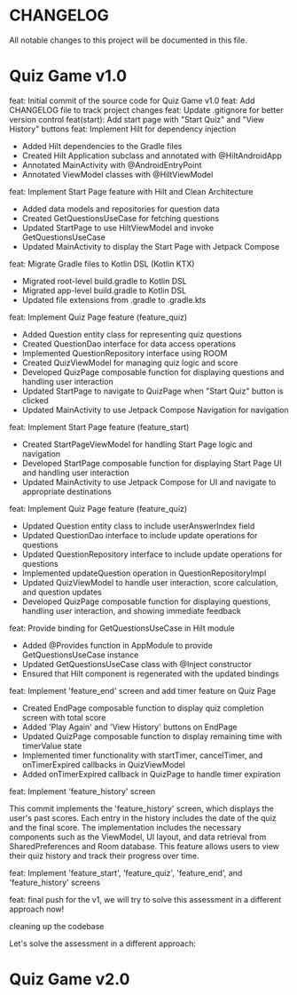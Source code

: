 # CHANGELOG

All notable changes to this project will be documented in this file.

# Quiz Game v1.0

feat: Initial commit of the source code for Quiz Game v1.0
feat: Add CHANGELOG file to track project changes
feat: Update .gitignore for better version control
feat(start): Add start page with "Start Quiz" and "View History" buttons
feat: Implement Hilt for dependency injection

- Added Hilt dependencies to the Gradle files
- Created Hilt Application subclass and annotated with @HiltAndroidApp
- Annotated MainActivity with @AndroidEntryPoint
- Annotated ViewModel classes with @HiltViewModel

feat: Implement Start Page feature with Hilt and Clean Architecture

- Added data models and repositories for question data
- Created GetQuestionsUseCase for fetching questions
- Updated StartPage to use HiltViewModel and invoke GetQuestionsUseCase
- Updated MainActivity to display the Start Page with Jetpack Compose

feat: Migrate Gradle files to Kotlin DSL (Kotlin KTX)

- Migrated root-level build.gradle to Kotlin DSL
- Migrated app-level build.gradle to Kotlin DSL
- Updated file extensions from .gradle to .gradle.kts

feat: Implement Quiz Page feature (feature_quiz)

- Added Question entity class for representing quiz questions
- Created QuestionDao interface for data access operations
- Implemented QuestionRepository interface using ROOM
- Created QuizViewModel for managing quiz logic and score
- Developed QuizPage composable function for displaying questions and handling user interaction
- Updated StartPage to navigate to QuizPage when "Start Quiz" button is clicked
- Updated MainActivity to use Jetpack Compose Navigation for navigation

feat: Implement Start Page feature (feature_start)

- Created StartPageViewModel for handling Start Page logic and navigation
- Developed StartPage composable function for displaying Start Page UI and handling user interaction
- Updated MainActivity to use Jetpack Compose for UI and navigate to appropriate destinations

feat: Implement Quiz Page feature (feature_quiz)

- Updated Question entity class to include userAnswerIndex field
- Updated QuestionDao interface to include update operations for questions
- Updated QuestionRepository interface to include update operations for questions
- Implemented updateQuestion operation in QuestionRepositoryImpl
- Updated QuizViewModel to handle user interaction, score calculation, and question updates
- Developed QuizPage composable function for displaying questions, handling user interaction, and
  showing immediate feedback

feat: Provide binding for GetQuestionsUseCase in Hilt module

- Added @Provides function in AppModule to provide GetQuestionsUseCase instance
- Updated GetQuestionsUseCase class with @Inject constructor
- Ensured that Hilt component is regenerated with the updated bindings

feat: Implement 'feature_end' screen and add timer feature on Quiz Page

- Created EndPage composable function to display quiz completion screen with total score
- Added 'Play Again' and 'View History' buttons on EndPage
- Updated QuizPage composable function to display remaining time with timerValue state
- Implemented timer functionality with startTimer, cancelTimer, and onTimerExpired callbacks in
  QuizViewModel
- Added onTimerExpired callback in QuizPage to handle timer expiration

feat: Implement 'feature_history' screen

This commit implements the 'feature_history' screen, which displays the user's past scores. Each
entry in the history includes the date of the quiz and the final score. The implementation includes
the necessary components such as the ViewModel, UI layout, and data retrieval from SharedPreferences
and Room database. This feature allows users to view their quiz history and track their progress
over time.

feat: Implement 'feature_start', 'feature_quiz', 'feature_end', and 'feature_history' screens

feat: final push for the v1, we will try to solve this assessment in a different approach now!

cleaning up the codebase

Let's solve the assessment in a different approach:

# Quiz Game v2.0

